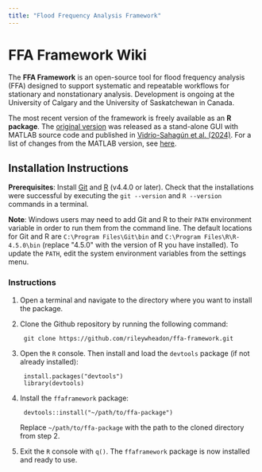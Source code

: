 ```yaml
---
title: "Flood Frequency Analysis Framework"
---
```


# FFA Framework Wiki

The **FFA Framework** is an open-source tool for flood frequency analysis (FFA) designed to support systematic and repeatable workflows for stationary and nonstationary analysis.
Development is ongoing at the University of Calgary and the University of Saskatchewan in Canada.

The most recent version of the framework is freely available as an **R package**.
The [original version](https://zenodo.org/records/8012096) was released as a stand-alone GUI with MATLAB source code and published in [Vidrio-Sahagún et al. (2024)](https://doi.org/10.1016/j.envsoft.2024.105940).
For a list of changes from the MATLAB version, see [here](articles/matlab-version.html).

## Installation Instructions

**Prerequisites**: Install [Git](https://git-scm.com/downloads) and [R](https://www.r-project.org/) (v4.4.0 or later).
Check that the installations were successful by executing the `git --version` and `R --version` commands in a terminal.

**Note**: Windows users may need to add Git and R to their `PATH` environment variable in order to run them from the command line.
The default locations for Git and R are `C:\Program Files\Git\bin` and `C:\Program Files\R\R-4.5.0\bin` (replace "4.5.0" with the version of R you have installed).
To update the `PATH`, edit the system environment variables from the settings menu.

### Instructions

1. Open a terminal and navigate to the directory where you want to install the package.
2. Clone the Github repository by running the following command:

        git clone https://github.com/rileywheadon/ffa-framework.git

3. Open the `R` console. Then install and load the `devtools` package (if not already installed):

        install.packages("devtools")
        library(devtools)

4. Install the `ffaframework` package:

        devtools::install("~/path/to/ffa-package")

    Replace `~/path/to/ffa-package` with the path to the cloned directory from step 2.

5. Exit the `R` console with `q()`. The `ffaframework` package is now installed and ready to use.


